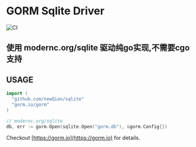 # GORM Sqlite Driver

![CI](https://github.com/newQian/sqlite/workflows/CI/badge.svg)

## 使用 modernc.org/sqlite 驱动纯go实现,不需要cgo支持

## USAGE

```go
import (
  "github.com/newQian/sqlite"
  "gorm.io/gorm"
)

// modernc.org/sqlite
db, err := gorm.Open(sqlite.Open("gorm.db"), &gorm.Config{})
```

Checkout [https://gorm.io](https://gorm.io) for details.

